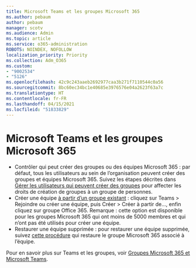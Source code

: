 ```yaml
---
title: Microsoft Teams et les groupes Microsoft 365
ms.author: pebaum
author: pebaum
manager: scotv
ms.audience: Admin
ms.topic: article
ms.service: o365-administration
ROBOTS: NOINDEX, NOFOLLOW
localization_priority: Priority
ms.collection: Adm_O365
ms.custom:
- "9002534"
- "5126"
ms.openlocfilehash: 42c9c243aaeb2692977caa3b271f7110544c0a56
ms.sourcegitcommit: 8bc60ec34bc1e40685e3976576e04a2623f63a7c
ms.translationtype: HT
ms.contentlocale: fr-FR
ms.lasthandoff: 04/15/2021
ms.locfileid: "51833829"
---
```

# <a name="microsoft-teams-and-microsoft-365-groups"></a>Microsoft Teams et les groupes Microsoft 365

- Contrôler qui peut créer des groupes ou des équipes Microsoft 365 : par défaut, tous les utilisateurs au sein de l’organisation peuvent créer des groupes et équipes Microsoft 365. Suivez les étapes décrites dans [Gérer les utilisateurs qui peuvent créer des groupes](https://support.office.com/article/4c46c8cb-17d0-44b5-9776-005fced8e618) pour affecter les droits de création de groupes à un groupe de personnes.
- Créer une équipe [à partir d’un groupe existant](https://support.microsoft.com/office/24ec428e-40d7-4a1a-ab87-29be7d145865) : cliquez sur Teams > Rejoindre ou créer une équipe, puis Créer > Créer à partir de..., enfin cliquez sur groupe Office 365. Remarque : cette option est disponible pour les groupes Microsoft 365 qui ont moins de 5000 membres et qui n’ont pas été utilisés pour créer une équipe.
- Restaurer une équipe supprimée : pour restaurer une équipe supprimée, suivez [cette procédure](https://docs.microsoft.com/microsoftteams/archive-or-delete-a-team#restore-a-deleted-team) qui restaure le groupe Microsoft 365 associé à l’équipe.

Pour en savoir plus sur Teams et les groupes, voir [Groupes Microsoft 365 et Microsoft Teams](https://docs.microsoft.com/microsoftteams/office-365-groups).
